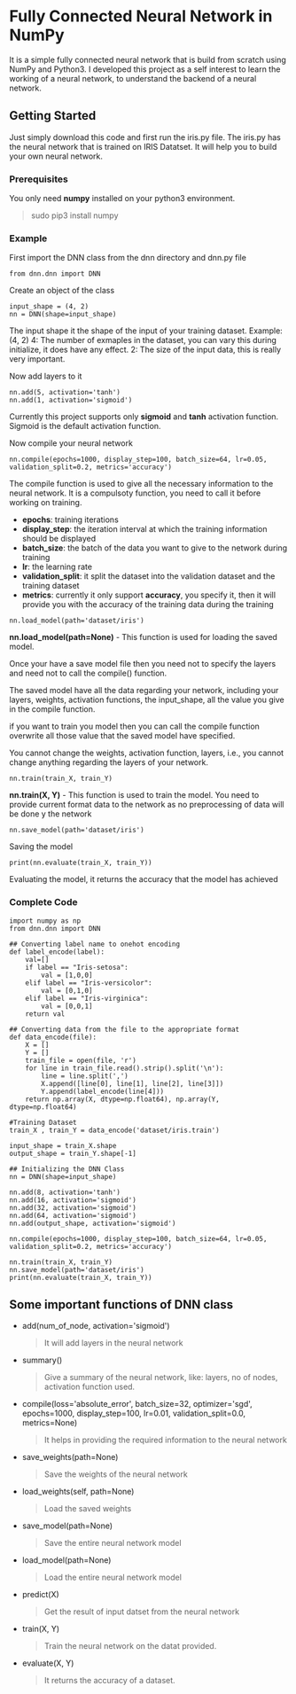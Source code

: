 # Fully Connected Neural Network in NumPy

It is a simple fully connected neural network that is build from scratch using NumPy and Python3. I developed this project as a self interest to learn the working of a neural network, to understand the backend of a neural network.

## Getting Started

Just simply download this code and first run the iris.py file. The iris.py has the neural network that is trained on IRIS Datatset.
It will help you to build your own neural network.

### Prerequisites

You only need **numpy** installed on your python3 environment.
> sudo pip3 install numpy

### Example

First import the DNN class from the dnn directory and dnn.py file
```
from dnn.dnn import DNN
```

Create an object of the class
```
input_shape = (4, 2)
nn = DNN(shape=input_shape)
```

The input shape it the shape of the input of your training dataset.
Example: (4, 2)
4: The number of exmaples in the dataset, you can vary this during initialize, it does have any effect.
2: The size of the input data, this is really very important.

Now add layers to it
```
nn.add(5, activation='tanh')
nn.add(1, activation='sigmoid')
```

Currently this project supports only **sigmoid** and **tanh** activation function. Sigmoid is the default activation function.

Now compile your neural network

```
nn.compile(epochs=1000, display_step=100, batch_size=64, lr=0.05, validation_split=0.2, metrics='accuracy')
```

The compile function is used to give all the necessary information to the neural network. It is a compulsoty function, you need to call 
it before working on training.

* **epochs**: training iterations
* **display_step**: the iteration interval at which the training information should be displayed
* **batch_size**: the batch of the data you want to give to the network during training
* **lr**: the learning rate
* **validation_split**: it split the dataset into the validation dataset and the training dataset
* **metrics**: currently it only support **accuracy**, you specify it, then it will provide you with the accuracy of the training 
    data during the training
    
```
nn.load_model(path='dataset/iris')
```

**nn.load_model(path=None)** - This function is used for loading the saved model.

Once your have a save model file then you need not to specify the layers and need not to call the compile()
function.

The saved model have all the data regarding your network, including your layers, weights, activation functions,
the input_shape, all the value you give in the compile function.

if you want to train you model then you can call the compile function overwrite all those value that the
saved model have specified.

You cannot change the weights, activation function, layers, i.e., you cannot change anything regarding the
layers of your network.

```
nn.train(train_X, train_Y)
```

**nn.train(X, Y)** - This function is used to train the model.
You need to provide current format data to the network as no preprocessing of data will be done y the network

```
nn.save_model(path='dataset/iris')
```
Saving the model

```
print(nn.evaluate(train_X, train_Y))
```
Evaluating the model, it returns the accuracy that the model has achieved

### Complete Code
```
import numpy as np
from dnn.dnn import DNN

## Converting label name to onehot encoding
def label_encode(label):
	val=[]
	if label == "Iris-setosa":
		val = [1,0,0]
	elif label == "Iris-versicolor":
		val = [0,1,0]
	elif label == "Iris-virginica":
		val = [0,0,1]
	return val

## Converting data from the file to the appropriate format
def data_encode(file):
	X = []
	Y = []
	train_file = open(file, 'r')
	for line in train_file.read().strip().split('\n'):
		line = line.split(',')
		X.append([line[0], line[1], line[2], line[3]])
		Y.append(label_encode(line[4]))
	return np.array(X, dtype=np.float64), np.array(Y, dtype=np.float64)

#Training Dataset
train_X , train_Y = data_encode('dataset/iris.train')

input_shape = train_X.shape
output_shape = train_Y.shape[-1]

## Initializing the DNN Class
nn = DNN(shape=input_shape)

nn.add(8, activation='tanh')
nn.add(16, activation='sigmoid')
nn.add(32, activation='sigmoid')
nn.add(64, activation='sigmoid')
nn.add(output_shape, activation='sigmoid')

nn.compile(epochs=1000, display_step=100, batch_size=64, lr=0.05, validation_split=0.2, metrics='accuracy')

nn.train(train_X, train_Y)
nn.save_model(path='dataset/iris')
print(nn.evaluate(train_X, train_Y))
```

## Some important functions of DNN class

* add(num_of_node, activation='sigmoid')
	> It will add layers in the neural network
* summary()
	> Give a summary of the neural network, like: layers, no of nodes, activation function used.
* compile(loss='absolute_error', batch_size=32, optimizer='sgd', epochs=1000,
	display_step=100, lr=0.01, validation_split=0.0, metrics=None)
	> It helps in providing the required information to the neural network
* save_weights(path=None)
	> Save the weights of the neural network
* load_weights(self, path=None)
	> Load the saved weights
* save_model(path=None)
	> Save the entire neural network model
* load_model(path=None)
	> Load the entire neural network model
* predict(X)
	> Get the result of input datset from the neural network
* train(X, Y)
	> Train the neural network on the datat provided.
* evaluate(X, Y)
	> It returns the accuracy of a dataset.
